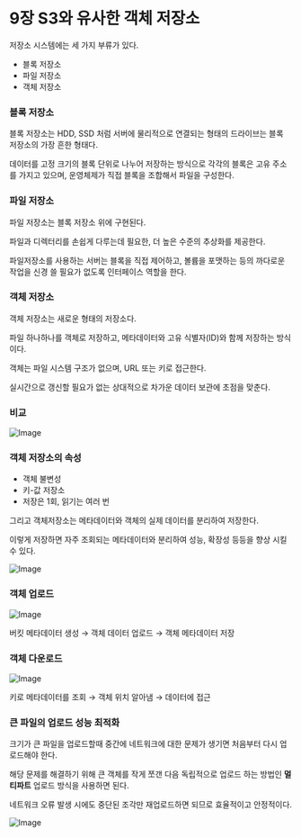 # 9장 S3와 유사한 객체 저장소

저장소 시스템에는 세 가지 부류가 있다.

- 블록 저장소
- 파일 저장소
- 객체 저장소

### 블록 저장소

블록 저장소는 HDD, SSD 처럼 서버에 물리적으로 연결되는 형태의 드라이브는 블록 저장소의 가장 흔한 형태다.

데이터를 고정 크기의 블록 단위로 나누어 저장하는 방식으로 각각의 블록은 고유 주소를 가지고 있으며, 운영체제가 직접 블록을 조합해서 파일을 구성한다.

### 파일 저장소

파일 저장소는 블록 저장소 위에 구현된다.

파일과 디렉터리를 손쉽게 다루는데 필요한, 더 높은 수준의 추상화를 제공한다.

파일저장소를 사용하는 서버는 블록을 직접 제어하고, 볼륨을 포맷하는 등의 까다로운 작업을 신경 쓸 필요가 없도록 인터페이스 역할을 한다.

### 객체 저장소

객체 저장소는 새로운 형태의 저장소다. 

파일 하나하나를 객체로 저장하고, 메타데이터와 고유 식별자(ID)와 함께 저장하는 방식이다. 

객체는 파일 시스템 구조가 없으며, URL 또는 키로 접근한다.

실시간으로 갱신할 필요가 없는 상대적으로 차가운 데이터 보관에 초점을 맞춘다.

### 비교

![Image](https://github.com/user-attachments/assets/0aaa578f-acfa-4300-a4cf-51840bd98017)

### 객체 저장소의 속성

- 객체 불변성
- 키-값 저장소
- 저장은 1회, 읽기는 여러 번

그리고 객체저장소는 메타데이터와 객체의 실제 데이터를 분리하여 저장한다.

이렇게 저장하면 자주 조회되는 메타데이터와 분리하여 성능, 확장성 등등을 향상 시킬 수 있다.

![Image](https://github.com/user-attachments/assets/c5709a71-ee80-4d3c-9b68-efac26ae7e2e)


### 객체 업로드

![Image](https://github.com/user-attachments/assets/348919d9-3036-4a1c-88f2-943db2728d70)

버킷 메타데이터 생성 → 객체 데이터 업로드 → 객체 메타데이터 저장 

### 객체 다운로드

![Image](https://github.com/user-attachments/assets/e15c0414-ef73-4c2c-9a7b-e7616bfe92f8)

키로 메타데이터를 조회 → 객체 위치 알아냄 → 데이터에 접근

### 큰 파일의 업로드 성능 최적화

크기가 큰 파일을 업로드할때 중간에 네트워크에 대한 문제가 생기면 처음부터 다시 업로드해야 한다.

해당 문제를 해결하기 위해 큰 객체를 작게 쪼갠 다음 독립적으로 업로드 하는 방법인 **멀티파트** 업로드 방식을 사용하면 된다.

네트워크 오류 발생 시에도 중단된 조각만 재업로드하면 되므로 효율적이고 안정적이다.

![Image](https://github.com/user-attachments/assets/dee8687a-6434-4ecf-9ae4-deffb916c727)






